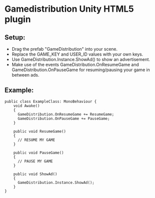 # Gamedistribution Unity HTML5 plugin

## Setup:
 - Drag the prefab "GameDistribution" into your scene.
 - Replace the GAME_KEY and USER_ID values with your own keys.
 - Use GameDistribution.Instance.ShowAd() to show an advertisement.
 - Make use of the events GameDistribution.OnResumeGame and GameDistribution.OnPauseGame for resuming/pausing your game in between ads.

## Example:

```
public class ExampleClass: MonoBehaviour {
	void Awake()
	{
	  GameDistribution.OnResumeGame += ResumeGame;
	  GameDistribution.OnPauseGame += PauseGame;
	}

	public void ResumeGame()
	{
	  // RESUME MY GAME
	}

	public void PauseGame()
	{
	  // PAUSE MY GAME
	}

	public void ShowAd()
	{
	  GameDistribution.Instance.ShowAd();	
	}
}
```